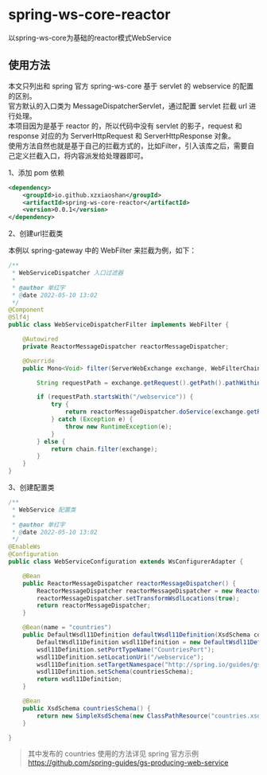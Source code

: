 # spring-ws-core-reactor
以spring-ws-core为基础的reactor模式WebService

## 使用方法

本文只列出和 spring 官方 spring-ws-core 基于 servlet 的 webservice 的配置的区别。  
官方默认的入口类为 MessageDispatcherServlet，通过配置 servlet 拦截 url 进行处理。  
本项目因为是基于 reactor 的，所以代码中没有 servlet 的影子，request 和 response 对应的为 ServerHttpRequest 和 ServerHttpResponse 对象。  
使用方法自然也就是基于自己的拦截方式的，比如Filter，引入该库之后，需要自己定义拦截入口，将内容派发给处理器即可。

1、添加 pom 依赖
```xml
<dependency>
    <groupId>io.github.xzxiaoshan</groupId>
    <artifactId>spring-ws-core-reactor</artifactId>
    <version>0.0.1</version>
</dependency>
```

2、创建url拦截类

本例以 spring-gateway 中的 WebFilter 来拦截为例，如下：

```java
/**
 * WebServiceDispatcher 入口过滤器
 *
 * @author 单红宇
 * @date 2022-05-10 13:02
 */
@Component
@Slf4j
public class WebServiceDispatcherFilter implements WebFilter {

    @Autowired
    private ReactorMessageDispatcher reactorMessageDispatcher;

    @Override
    public Mono<Void> filter(ServerWebExchange exchange, WebFilterChain chain) {

        String requestPath = exchange.getRequest().getPath().pathWithinApplication().value();

        if (requestPath.startsWith("/webservice")) {
            try {
                return reactorMessageDispatcher.doService(exchange.getRequest(), exchange.getResponse());
            } catch (Exception e) {
                throw new RuntimeException(e);
            }
        } else {
            return chain.filter(exchange);
        }
    }
}
```

3、创建配置类

```java
/**
 * WebService 配置类
 *
 * @author 单红宇
 * @date 2022-05-10 13:02
 */
@EnableWs
@Configuration
public class WebServiceConfiguration extends WsConfigurerAdapter {

    @Bean
    public ReactorMessageDispatcher reactorMessageDispatcher() {
        ReactorMessageDispatcher reactorMessageDispatcher = new ReactorMessageDispatcher();
        reactorMessageDispatcher.setTransformWsdlLocations(true);
        return reactorMessageDispatcher;
    }

    @Bean(name = "countries")
    public DefaultWsdl11Definition defaultWsdl11Definition(XsdSchema countriesSchema) {
        DefaultWsdl11Definition wsdl11Definition = new DefaultWsdl11Definition();
        wsdl11Definition.setPortTypeName("CountriesPort");
        wsdl11Definition.setLocationUri("/webservice");
        wsdl11Definition.setTargetNamespace("http://spring.io/guides/gs-producing-web-service");
        wsdl11Definition.setSchema(countriesSchema);
        return wsdl11Definition;
    }

    @Bean
    public XsdSchema countriesSchema() {
        return new SimpleXsdSchema(new ClassPathResource("countries.xsd"));
    }

}
```

> 其中发布的 countries 使用的方法详见 spring 官方示例 https://github.com/spring-guides/gs-producing-web-service
